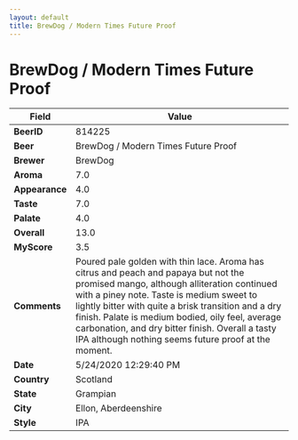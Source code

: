 ```yaml
---
layout: default
title: BrewDog / Modern Times Future Proof
---
```


# BrewDog / Modern Times Future Proof

| Field         | Value     |
|---------------|-----------|
| **BeerID** | 814225 |
| **Beer** | BrewDog / Modern Times Future Proof |
| **Brewer** | BrewDog |
| **Aroma** | 7.0 |
| **Appearance** | 4.0 |
| **Taste** | 7.0 |
| **Palate** | 4.0 |
| **Overall** | 13.0 |
| **MyScore** | 3.5 |
| **Comments** | Poured pale golden with thin lace. Aroma has citrus and peach and papaya but not the promised mango, although alliteration continued with a piney note. Taste is medium sweet to lightly bitter with quite a brisk transition and a dry finish. Palate is medium bodied, oily feel, average carbonation, and dry bitter finish. Overall a tasty IPA although nothing seems future proof at the moment. |
| **Date** | 5/24/2020 12:29:40 PM |
| **Country** | Scotland |
| **State** | Grampian |
| **City** | Ellon, Aberdeenshire |
| **Style** | IPA |
